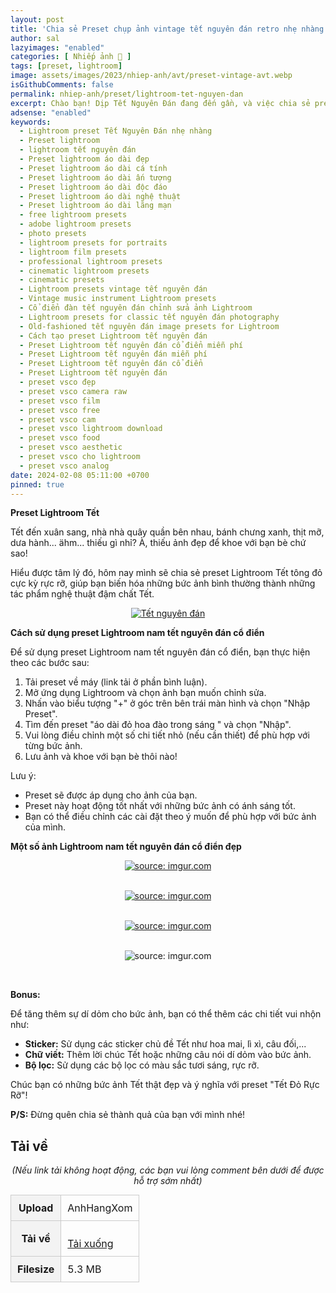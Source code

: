 ```yaml
---
layout: post
title: 'Chia sẻ Preset chụp ảnh vintage tết nguyên đán retro nhẹ nhàng - by anhhangxom (Mobile and PC)'
author: sal
lazyimages: "enabled"
categories: [ Nhiếp ảnh 📸 ]
tags: [preset, lightroom]
image: assets/images/2023/nhiep-anh/avt/preset-vintage-avt.webp
isGithubComments: false
permalink: nhiep-anh/preset/lightroom-tet-nguyen-dan
excerpt: Chào bạn! Dịp Tết Nguyên Đán đang đến gần, và việc chia sẻ preset Lightroom để tạo tông màu đỏ cho ảnh là một ý tưởng tuyệt vời.
adsense: "enabled"
keywords:
  - Lightroom preset Tết Nguyên Đán nhẹ nhàng
  - Preset lightroom
  - lightroom tết nguyên đán
  - Preset lightroom áo dài đẹp
  - Preset lightroom áo dài cá tính
  - Preset lightroom áo dài ấn tượng
  - Preset lightroom áo dài độc đáo
  - Preset lightroom áo dài nghệ thuật
  - Preset lightroom áo dài lãng mạn
  - free lightroom presets
  - adobe lightroom presets
  - photo presets
  - lightroom presets for portraits
  - lightroom film presets
  - professional lightroom presets
  - cinematic lightroom presets
  - cinematic presets
  - Lightroom presets vintage tết nguyên đán
  - Vintage music instrument Lightroom presets
  - Cổ điển đàn tết nguyên đán chỉnh sửa ảnh Lightroom
  - Lightroom presets for classic tết nguyên đán photography
  - Old-fashioned tết nguyên đán image presets for Lightroom
  - Cách tạo preset Lightroom tết nguyên đán
  - Preset Lightroom tết nguyên đán cổ điển miễn phí
  - Preset Lightroom tết nguyên đán miễn phí
  - Preset Lightroom tết nguyên đán cổ điển
  - Preset Lightroom tết nguyên đán
  - preset vsco đẹp
  - preset vsco camera raw
  - preset vsco film
  - preset vsco free
  - preset vsco cam
  - preset vsco lightroom download
  - preset vsco food
  - preset vsco aesthetic
  - preset vsco cho lightroom
  - preset vsco analog
date: 2024-02-08 05:11:00 +0700
pinned: true
---
```


**Preset Lightroom Tết**

Tết đến xuân sang, nhà nhà quây quần bên nhau, bánh chưng xanh, thịt mỡ, dưa hành... ähm... thiếu gì nhỉ? À, thiếu ảnh đẹp để khoe với bạn bè chứ sao!

Hiểu được tâm lý đó, hôm nay mình sẽ chia sẻ preset Lightroom Tết tông đỏ cực kỳ rực rỡ, giúp bạn biến hóa những bức ảnh bình thường thành những tác phẩm nghệ thuật đậm chất Tết.

<div class="content" style="text-align:center; ">
<a href="https://i.imgur.com/kbs9KOk.jpeg9"><img loading="lazy" src="https://i.imgur.com/kbs9KOk.jpeg" title="Tết nguyên đán" /></a></div>

**Cách sử dụng preset Lightroom nam tết nguyên đán cổ điển**

 Để sử dụng preset Lightroom nam tết nguyên đán cổ điển, bạn thực hiện theo các bước sau:

1. Tải preset về máy (link tải ở phần bình luận).
1. Mở ứng dụng Lightroom và chọn ảnh bạn muốn chỉnh sửa.
1. Nhấn vào biểu tượng "+" ở góc trên bên trái màn hình và chọn "Nhập Preset".
1. Tìm đến preset "áo dài  đỏ hoa đào trong sáng " và chọn "Nhập".
1. Vui lòng điều chỉnh một số chi tiết nhỏ (nếu cần thiết) để phù hợp với từng bức ảnh.
1. Lưu ảnh và khoe với bạn bè thôi nào!

Lưu ý:
* Preset sẽ được áp dụng cho ảnh của bạn.
* Preset này hoạt động tốt nhất với những bức ảnh có ánh sáng tốt.
* Bạn có thể điều chỉnh các cài đặt theo ý muốn để phù hợp với bức ảnh của mình.

**Một số ảnh Lightroom nam tết nguyên đán cổ điển đẹp**

<div class="content" style="text-align:center; ">
<a href="https://imgur.com/UxaUqQq"><img loading="lazy" src="https://i.imgur.com/zUbU04m.jpeg" title="source: imgur.com" /></a><p></p><br><a href="https://imgur.com/q2xbOkw"><img loading="lazy" src="https://i.imgur.com/v5HhBzW.jpeg" title="source: imgur.com" /></a><p></p><br><a href="https://imgur.com/d1IOdC4"><img loading="lazy" src="https://i.imgur.com/uo95Vsj.jpeg" title="source: imgur.com" /></a><p></p><br><img loading="lazy" src="https://i.imgur.com/5JGhBQQ.jpeg" title="source: imgur.com" /><p></p><br></div>

<p><strong>Bonus:</strong></p>

<p>Để tăng th&ecirc;m sự d&iacute; dỏm cho bức ảnh, bạn c&oacute; thể th&ecirc;m c&aacute;c chi tiết vui nhộn như:</p>

<ul>
	<li><strong>Sticker:</strong> Sử dụng c&aacute;c sticker chủ đề Tết như hoa mai, l&igrave; x&igrave;, c&acirc;u đối,...</li>
	<li><strong>Chữ viết:</strong> Th&ecirc;m lời ch&uacute;c Tết hoặc những c&acirc;u n&oacute;i d&iacute; dỏm v&agrave;o bức ảnh.</li>
	<li><strong>Bộ lọc:</strong> Sử dụng c&aacute;c bộ lọc c&oacute; m&agrave;u sắc tươi s&aacute;ng, rực rỡ.</li>
</ul>

<p>Ch&uacute;c bạn c&oacute; những bức ảnh Tết thật đẹp v&agrave; &yacute; nghĩa với preset &quot;Tết Đỏ Rực Rỡ&quot;!</p>

<p><strong>P/S:</strong> Đừng qu&ecirc;n chia sẻ th&agrave;nh quả của bạn với m&igrave;nh nh&eacute;!</p>

<h2 style="font-style:normal; margin-left:0; margin-right:0; text-align:start"><strong>Tải về</strong></h2>

<p style="text-align:center"><em>(Nếu link tải kh&ocirc;ng hoạt động, c&aacute;c bạn vui l&ograve;ng comment b&ecirc;n dưới để được hỗ trợ sớm nhất)</em></p>
<table><tr><th>Upload</th><td>AnhHangXom</td></tr><tr><th>Tải về</th><td>
<p id="result"></p>
<a href="https://inote.pro/notes/D1QY2Q" target="_blank" class="item-link item-content link external" id="facebook" onclick='getHrefOnclickAndRedirectWithLink(event)'>Tải xuống</a><img loading="lazy"
 id="resultIm" src="https://i.stack.imgur.com/SBv4T.gif" alt="Computer man" width="250" />
</td></tr><tr><th>Filesize</th><td>5.3 MB</td></tr>
</table>
<style>
table{border-collapse:collapse;border-spacing:0;margin:0 auto;width:700px}table td,table th{border:1px solid #ccc;padding:10px}table th{background-color:#f3f3f3}@media only screen and (max-width:700px){table{margin:0 10px;width:auto}}@media only screen and (max-width:480px){table td,table th{display:block;border-bottom:none}table tr:last-child td{border-bottom:1px solid #ccc}}
#resultIm{
  display:none;
}
</style>

<script>
function redirect(){setInterval(myURL,5e3),document.getElementById("result").innerHTML="<b>🕵️ Đang tạo link tải. Bạn đợi tẹo nha ;)"}
function myURL(){document.location.href="https://inote.pro/notes/GY1KN1",toggleImage(),clearInterval(interval)}
function toggleImage() {
  document.getElementById("resultIm").style.display = "block";
}
</script>


